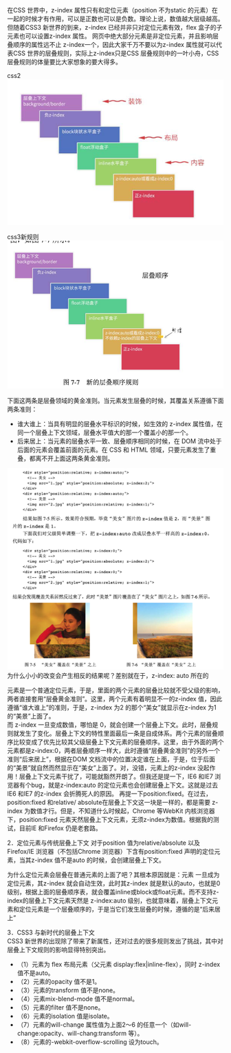 在CSS 世界中，z-index 属性只有和定位元素（position 不为static 的元素）在一起的时候才有作用，可以是正数也可以是负数。理论上说，数值越大层级越高。
但随着CSS3 新世界的到来，z-index 已经并非只对定位元素有效，flex 盒子的子元素也可以设置z-index 属性。
网页中绝大部分元素是非定位元素，并且影响层叠顺序的属性远不止 z-index一个，因此大家千万不要以为z-index 属性就可以代表CSS 世界的层叠规则，实际上z-index只是CSS 层叠规则中的一叶小舟，CSS 层叠规则的体量要比大家想象的要大得多。

css2
![''](../image/css1.png)

css3新规则
![''](../image/css2.png)

下面这两条是层叠领域的黄金准则。当元素发生层叠的时候，其覆盖关系遵循下面两条准则： 
- 谁大谁上：当具有明显的层叠水平标识的时候，如生效的 z-index 属性值，在同一个层叠上下文领域，层叠水平值大的那一个覆盖小的那一个。
- 后来居上：当元素的层叠水平一致、层叠顺序相同的时候，在 DOM 流中处于后面的元素会覆盖前面的元素。在 CSS 和 HTML 领域，只要元素发生了重叠，都离不开上面这两条黄金准则。


![''](../image/css3.png)
为什么小小的改变会产生相反的结果呢？差别就在于，z-index: auto 所在的<div>元素是一个普通定位元素，于是，里面的两个<img>元素的层叠比较就不受父级的影响，两者直接套用“层叠黄金准则”。这里，两个<img>元素有着明显不一的z-index 值，因此遵循“谁大谁上”的准则，于是，z-index 为2 的那个“美女”就显示在z-index 为1 的“美景”上面了。  
而 z-index 一旦变成数值，哪怕是 0，就会创建一个层叠上下文。此时，层叠规则就发生了变化。层叠上下文的特性里面最后一条是自成体系。两个<img>元素的层叠顺序比较变成了优先比较其父级层叠上下文元素的层叠顺序。这里，由于外面的两个<div>元素都是z-index:0，两者层叠顺序一样大，此时遵循“层叠黄金准则”的另外一个准则“后来居上”，根据在DOM 文档流中的位置决定谁在上面，于是，位于后面的“美景”就自然而然显示在“美女”上面了。对，没错，<img>元素上的z-index 没起作用！层叠上下文元素干扰了，可能就豁然开朗了。但我还是提一下，IE6 和IE7 浏览器有个bug，就是z-index:auto 的定位元素也会创建层叠上下文。这就是过去IE6 和IE7 的z-index 会折腾死人的原因。
再提一下position:fixed。在过去，position:fixed 和relative/ absolute在层叠上下文这一块是一样的，都是需要 z-index 为数值才行。但是，不知道什么时候起，Chrome 等WebKit 内核浏览器下，position:fixed 元素天然层叠上下文元素，无须z-index为数值。根据我的测试，目前IE 和Firefox 仍是老套路。

2．定位元素与传统层叠上下文 
对于position 值为relative/absolute 以及Firefox/IE 浏览器（不包括Chrome 浏览器）下含有position:fixed 声明的定位元素，当其z-index 值不是auto 的时候，会创建层叠上下文。  

为什么定位元素会层叠在普通元素的上面了吧？其根本原因就是：元素
一旦成为定位元素，其z-index 就会自动生效，此时其z-index 就是默认的auto，也就是0级别，根据上面的层叠顺序表，就会覆盖inline或block或float元素。而不支持z-index的层叠上下文元素天然是 z-index:auto 级别，也就意味着，层叠上下文元素和定位元素是一个层叠顺序的，于是当它们发生层叠的时候，遵循的是“后来居上”  

3．CSS3 与新时代的层叠上下文   
CSS3 新世界的出现除了带来了新属性，还对过去的很多规则发出了挑战，其中对层叠上下文规则的影响显得特别突出。
- （1）元素为 flex 布局元素（父元素 display:flex|inline-flex），同时 z-index值不是auto。
- （2）元素的opacity 值不是1。
- （3）元素的transform 值不是none。
- （4）元素mix-blend-mode 值不是normal。
- （5）元素的filter 值不是none。
- （6）元素的isolation 值是isolate。
- （7）元素的will-change 属性值为上面2～6 的任意一个（如will-change:opacity、will-chang:transform 等）。 
- （8）元素的-webkit-overflow-scrolling 设为touch。
